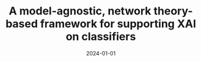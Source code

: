 ---
title: 'A model-agnostic, network theory-based framework for supporting XAI on classifiers'
collection: publications
permalink: /publication/2024-Expert Systems with Applications-A-model-agnostic,.md
excerpt: 'G. Bonifazi, F. Cauteruccio, E. Corradini, M. Marchetti, G. Terracina, D. Ursino, L. Virgili'
date: 2024-01-01
venue: 'Expert Systems with Applications'
link: 'https://doi.org/10.1016/j.eswa.2023.122588'
location: 'DII, Polytechnic University of Marche, Italy, DEMACS, University of Calabria, Italy'
---